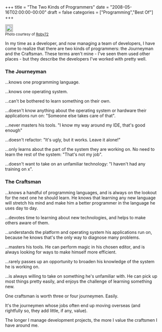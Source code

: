 +++
title = "The Two Kinds of Programmers"
date = "2008-05-16T02:00:00-00:00"
draft = false
categories = ["Programming","Best Of"]
+++

<div style="margin-bottom: 10px;">
<img src="http://farm3.static.flickr.com/2342/1749662703_480d816bd1.jpg" style="border: 5px solid #ccc;"/><br/>
<small>Photo courtesy of
<a href="http://www.flickr.com/photos/roby72/1749662703/">Roby72</a></small>
</div>

In my time as a developer, and now managing a team of developers, I have
come to realize that there are two kinds of programmers: the Journeyman
and the Craftsman. These terms aren't mine - I've seen them used other
places - but they describe the developers I've worked with pretty well.

### The Journeyman

...knows one programming language.

...knows one operating system.

...can't be bothered to learn something on their own.

...doesn't know anything about the operating system or hardware their
applications run on: "Someone else takes care of that".

...never masters his tools. "I know my way around my IDE, that's good
enough"

...doesn't refactor: "It's ugly, but it works. Leave it alone!"

...only learns about the part of the system they are working on. No need
to learn the rest of the system: "That's not my job".

...doesn't want to take on an unfamiliar technology: "I haven't had any
training on x".

### The Craftsman

...knows a handful of programming languages, and is always on the
lookout for the next one he should learn. He knows that learning any new
language will stretch his mind and make him a better programmer in the
language he uses day to day.

...devotes time to learning about new technologies, and helps to make
others aware of them.

...understands the platform and operating system his applications run
on, because he knows that's the only way to diagnose many problems.

...masters his tools. He can perform magic in his chosen editor, and is
always looking for ways to make himself more efficient.

...rarely passes up an opportunity to broaden his knowledge of the
system he is working on.

...is always willing to take on something he's unfamiliar with. He can
pick up most things pretty easily, and enjoys the challenge of learning
something new.

One craftsman is worth three or four journeymen. Easily.

It's the journeymen whose jobs often end up moving overseas (and
rightfully so, they add little, if any, value).

The longer I manage development projects, the more I value the craftsmen
I have around me.

